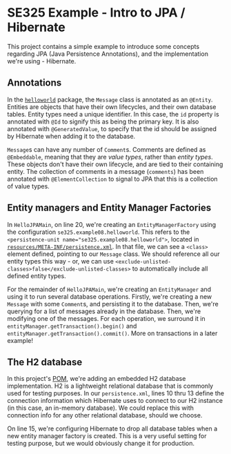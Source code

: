 # SE325 Example - Intro to JPA / Hibernate
This project contains a simple example to introduce some concepts regarding JPA (Java Persistence Annotations), and the implementation we're using - Hibernate.

## Annotations
In the [`helloworld`](src/main/java/se325/example08/helloworld) package, the `Message` class is annotated as an `@Entity`. Entities are objects that have their own lifecycles, and their own database tables. Entity types need a unique identifier. In this case, the `id` property is annotated with `@Id` to signify this as being the primary key. It is also annotated with `@GeneratedValue`, to specify that the id should be assigned by Hibernate when adding it to the database.

`Message`s can have any number of `Comment`s. Comments are defined as `@Embeddable`, meaning that they are *value types*, rather than *entity types*. These objects don't have their own lifecycle, and are tied to their containing entity. The collection of comments in a message (`comments`) has been annotated with `@ElementCollection` to signal to JPA that this is a collection of value types.

## Entity managers and Entity Manager Factories
In `HelloJPAMain`, on line 20, we're creating an `EntityManagerFactory` using the configuration `se325.example08.helloworld`. This refers to the `<persistence-unit name="se325.example08.helloworld">`, located in [`resources/META-INF/persistence.xml`](./src/main/resources/META-INF/persistence.xml). In that file, we can see a `<class>` element defined, pointing to our `Message` class. We should reference all our entity types this way - or, we can use `<exclude-unlisted-classes>false</exclude-unlisted-classes>` to automatically include all defined entity types.

For the remainder of `HelloJPAMain`, we're creating an `EntityManager` and using it to run several database operations. Firstly, we're creating a new `Message` with some `Comment`s, and persisting it to the database. Then, we're querying for a list of messages already in the database. Then, we're modifying one of the messages. For each operation, we surround it in `entityManager.getTransaction().begin()` and `entityManager.getTransaction().commit()`. More on transactions in a later example!

## The H2 database
In this project's [POM](./pom.xml), we're adding an embedded H2 database implementation. H2 is a lightweight relational database that is commonly used for testing purposes. In our `persistence.xml`, lines 10 thru 13 define the connection information which Hibernate uses to connect to our H2 instance (in this case, an in-memory database). We could replace this with connection info for any other relational database, should we choose.

On line 15, we're configuring Hibernate to drop all database tables when a new entity manager factory is created. This is a very useful setting for testing purpose, but we would obviously change it for production.

